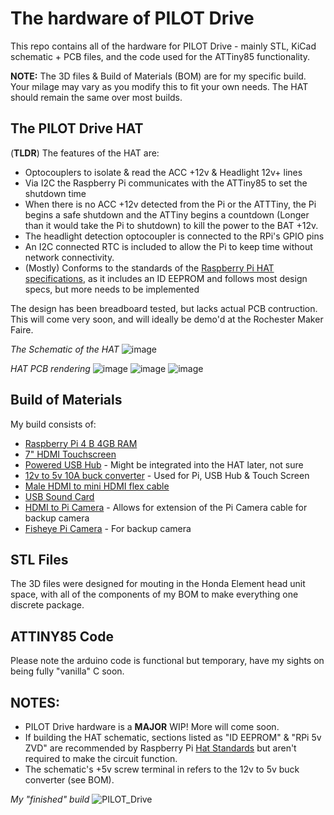 # The hardware of PILOT Drive

This repo contains all of the hardware for PILOT Drive - mainly STL, KiCad schematic + PCB files, and the code used for the ATTiny85 functionality.

**NOTE:** The 3D files & Build of Materials (BOM) are for my specific build. Your milage may vary as you modify this to fit your own needs. The HAT should remain the same over most builds.


## The PILOT Drive HAT

(**TLDR**) The features of the HAT are:
- Optocouplers to isolate & read the ACC +12v & Headlight 12v+ lines
- Via I2C the Raspberry Pi communicates with the ATTiny85 to set the shutdown time
- When there is no ACC +12v detected from the Pi or the ATTTiny, the Pi begins a safe shutdown and the ATTiny begins a countdown (Longer than it would take the Pi to shutdown) to kill the power to the BAT +12v. 
- The headlight detection optocoupler is connected to the RPi's GPIO pins
- An I2C connected RTC is included to allow the Pi to keep time without network connectivity.
- (Mostly) Conforms to the standards of the [Raspberry Pi HAT specifications](https://github.com/raspberrypi/hats), as it includes an ID EEPROM and follows most design specs, but more needs to be implemented

The design has been breadboard tested, but lacks actual PCB contruction. This will come very soon, and will ideally be demo'd at the Rochester Maker Faire.

_The Schematic of the HAT_
![image](https://user-images.githubusercontent.com/83597346/198093957-4e250405-35cb-4f44-a056-c505167d59f6.png)
 
_HAT PCB rendering_
![image](https://user-images.githubusercontent.com/83597346/198093405-7d286601-3e7c-4de6-9d54-55a776eca015.png)
![image](https://user-images.githubusercontent.com/83597346/198093722-e21cc907-e123-458c-897d-2e77b1140fd2.png)
![image](https://user-images.githubusercontent.com/83597346/198093887-36414013-3995-44c0-a988-c09d25f34e27.png)


 
 ## Build of Materials
 
 My build consists of:
 - [Raspberry Pi 4 B 4GB RAM](https://www.adafruit.com/product/4296)
 - [7" HDMI Touchscreen](https://www.amazon.com/Kuman-Capacitive-Display-Raspberry-SC7B)
 - [Powered USB Hub](https://www.amazon.com/gp/product/B083XTKV8V) - Might be integrated into the HAT later, not sure
 - [12v to 5v 10A buck converter](https://www.amazon.com/gp/product/B01M03288J) - Used for Pi, USB Hub & Touch Screen
 - [Male HDMI to mini HDMI flex cable](https://www.amazon.com/gp/product/B01367WEI4)
 - [USB Sound Card](https://www.amazon.com/gp/product/B00OJ5AV8I)
 - [HDMI to Pi Camera](https://www.amazon.com/gp/product/B06XDNBM63) - Allows for extension of the Pi Camera cable for backup camera
 - [Fisheye Pi Camera](https://www.amazon.com/gp/product/B076MPL9P1) - For backup camera

 
## STL Files

The 3D files were designed for mouting in the Honda Element head unit space, with all of the components of my BOM to make everything one discrete package.


## ATTINY85 Code

Please note the arduino code is functional but temporary, have my sights on being fully "vanilla" C soon.


## NOTES:
- PILOT Drive hardware is a **MAJOR** WIP! More will come soon.
- If building the HAT schematic, sections listed as "ID EEPROM" & "RPi 5v ZVD" are recommended by Raspberry Pi [Hat Standards](https://github.com/raspberrypi/hats/blob/master/designguide.md) but aren't required to make the circuit function.
- The schematic's +5v screw terminal in refers to the 12v to 5v buck converter (see BOM). 

_My "finished" build_
![PILOT_Drive](https://user-images.githubusercontent.com/83597346/194785200-4c0141d9-606c-4f25-9de7-094e111a38c3.jpg)

